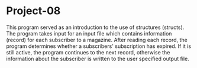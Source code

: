# Project-08
This program served as an introduction to the use of structures (structs). The program takes input for an input file which contains information (record) for each subscriber to a magazine. After reading each record, the program determines whether a subscribers' subscription has expired. If it is still active, the program continues to the next record, otherwise the information about the subscriber is written to the user specified output file.